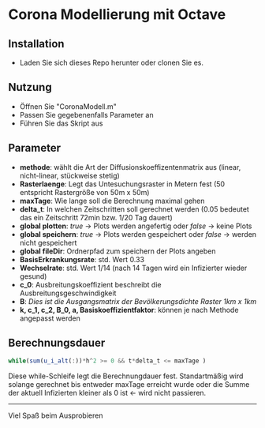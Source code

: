 # Corona Modellierung mit Octave

## Installation

* Laden Sie sich dieses Repo herunter oder clonen Sie es.

## Nutzung

* Öffnen Sie "CoronaModell.m"
* Passen Sie gegebenenfalls Parameter an
* Führen Sie das Skript aus

## Parameter

* **methode**: wählt die Art der Diffusionskoeffizentenmatrix aus (linear, nicht-linear, stückweise stetig)
* **Rasterlaenge**: Legt das Untesuchungsraster in Metern fest (50 entspricht Rastergröße von 50m x 50m)
* **maxTage**: Wie lange soll die Berechnung maximal gehen
* **delta_t**: In welchen Zeitschritten soll gerechnet werden (0.05 bedeutet das ein Zeitschritt 72min bzw. 1/20 Tag dauert)
* **global plotten**: *true* -> Plots werden angefertig oder *false* -> keine Plots
* **global speichern**: *true* -> Plots werden gespeichert oder *false* -> werden nicht gespeichert
* **global fileDir**: Ordnerpfad zum speichern der Plots angeben
* **BasisErkrankungsrate**: std. Wert 0.33
* **Wechselrate**: std. Wert 1/14 (nach 14 Tagen wird ein Infizierter wieder gesund)
* **c_0**: Ausbreitungskoeffizient beschreibt die Ausbreitungsgeschwindigkeit
* **B**: *Dies ist die Ausgangsmatrix der Bevölkerungsdichte Raster 1km x 1km*
* **k, c_1, c_2, B_0, a, Basiskoeffizientfaktor**: können je nach Methode angepasst werden

## Berechnungsdauer
```javascript
while(sum(u_i_alt(:))*h^2 >= 0 && t*delta_t <= maxTage )
```
Diese while-Schleife legt die Berechnungdauer fest. Standartmäßig wird solange gerechnet bis entweder maxTage erreicht wurde oder die Summe der aktuell Infizierten kleiner als 0 ist <- wird nicht passieren.

<hr>
Viel Spaß beim Ausprobieren
